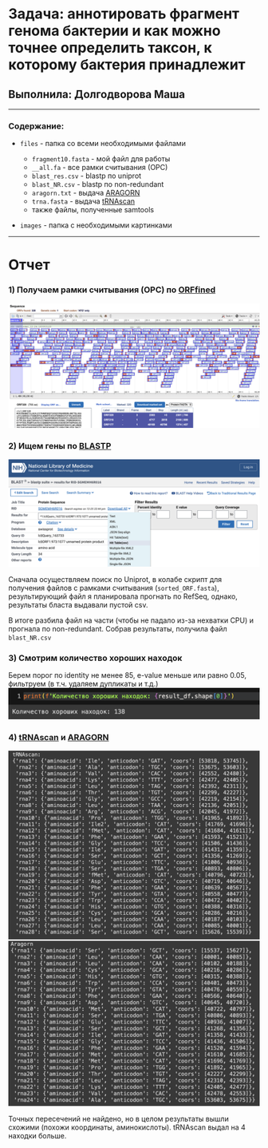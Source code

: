 # Задача: аннотировать фрагмент генома бактерии и как можно точнее определить таксон, к которому бактерия принадлежит

## Выполнила: Долгодворова Маша
----
### Содержание:
- `files` - папка со всеми необходимыми файлами
  - `fragment10.fasta` - мой файл для работы
  - `__all.fa` - все рамки считывания (ОРС)
  - `blast_res.csv` - blastp по uniprot
  - `blast_NR.csv` - blastp по non-redundant
  - `aragorn.txt` - выдача [ARAGORN](http://www.ansikte.se/ARAGORN/)
  - `trna.fasta` - выдача [tRNAscan](http://lowelab.ucsc.edu/cgi-bin/tRNAscan-SE2.cgi)
  - также файлы, полученные samtools
 
- `images` - папка с необходимыми картинками

---
# Отчет

### 1) Получаем рамки считывания (OPC) по [ORFfined](https://www.ncbi.nlm.nih.gov/orffinder/)

![](images/1.png)

### 2) Ищем гены по [BLASTP](https://blast.ncbi.nlm.nih.gov/Blast.cgi?PAGE=Proteins)

![](images/2.png)

Сначала осуществляем поиск по Uniprot, в колабе скрипт для получения файлов с рамками считывания (`sorted_ORF.fasta`), результирующий файл я планировала прогнать по RefSeq, однако, результаты бласта выдавали пустой csv.

В итоге разбила файл на части (чтобы не падало из-за нехватки CPU) и прогнала по non-redundant. Собрав результаты, получила файл `blast_NR.csv`

### 3) Смотрим количество хороших находок
Берем порог по identity не менее 85, e-value меньше или равно 0.05, фильтруем (в т.ч. удаляем дупликаты и т.д.)
![](images/good.png)

### 4) [tRNAscan](http://lowelab.ucsc.edu/cgi-bin/tRNAscan-SE2.cgi) и [ARAGORN](http://www.ansikte.se/ARAGORN/)
![](images/trna.png)
![](images/aragorn.png)

Точных пересечений не найдено, но в целом результаты вышли схожими (похожи координаты, аминокислоты). tRNAscan выдал на 4 находки больше.

